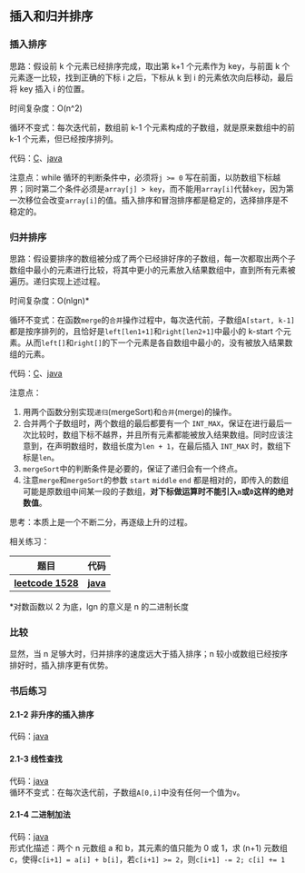## 插入和归并排序  
### 插入排序  

思路：假设前 k 个元素已经排序完成，取出第 k+1 个元素作为 key，与前面 k 个元素逐一比较，找到正确的下标 i 之后，下标从 k 到 i 的元素依次向后移动，最后将 key 插入 i 的位置。  

时间复杂度：O(n^2)  

循环不变式：每次迭代前，数组前 k-1 个元素构成的子数组，就是原来数组中的前 k-1 个元素，但已经按序排列。  

代码：[C](./insertion_sort.cpp)、[java](./InsertionSort.java)  

注意点：while 循环的判断条件中，必须将`j >= 0` 写在前面，以防数组下标越界；同时第二个条件必须是`array[j] > key`，而不能用`array[i]`代替`key`，因为第一次移位会改变`array[i]`的值。插入排序和冒泡排序都是稳定的，选择排序是不稳定的。  

### 归并排序  

思路：假设要排序的数组被分成了两个已经排好序的子数组，每一次都取出两个子数组中最小的元素进行比较，将其中更小的元素放入结果数组中，直到所有元素被遍历。递归实现上述过程。  

时间复杂度：O(nlgn)*  

循环不变式：在函数`merge`的`合并`操作过程中，每次迭代前，子数组`A[start, k-1]`都是按序排列的，且恰好是`left[len1+1]`和`right[len2+1]`中最小的 k-start 个元素。从而`left[]`和`right[]`的下一个元素是各自数组中最小的，没有被放入结果数组的元素。  

代码：[C](./merge_sort.cpp)、[java](./MergeSort.java)  

注意点：  
1. 用两个函数分别实现`递归`(mergeSort)和`合并`(merge)的操作。  
2. 合并两个子数组时，两个数组的最后都要有一个 `INT_MAX`，保证在进行最后一次比较时，数组下标不越界，并且所有元素都能被放入结果数组。同时应该注意到，在声明数组时，数组长度为`len + 1`，在最后插入 `INT_MAX` 时，数组下标是`len`。  
3. `mergeSort`中的判断条件是必要的，保证了递归会有一个终点。  
4. 注意`merge`和`mergeSort`的参数 `start` `middle` `end` 都是相对的，即传入的数组可能是原数组中间某一段的子数组，**对下标做运算时不能引入`n`或`0`这样的绝对数值**。  

思考：本质上是一个不断二分，再逐级上升的过程。  

相关练习： 
<table>
<tr>
<th>题目</th>
<th>代码</th>
</tr>
<tr>
<th><a href="https://leetcode-cn.com/problems/shuffle-string/">leetcode 1528</a></th>
<th><a href="./RestoreString.java">java</a></th>
</tr>
</table>  

*对数函数以 2 为底，lgn 的意义是 n 的二进制长度  

### 比较  

显然，当 n 足够大时，归并排序的速度远大于插入排序；n 较小或数组已经按序排好时，插入排序更有优势。  

### 书后练习  

#### 2.1-2 非升序的插入排序  
代码：[java](./InsertionSort2.java)  

#### 2.1-3 线性查找  
代码：[java](./LinearSearch.java)  
循环不变式：在每次迭代前，子数组`A[0,i]`中没有任何一个值为`v`。  

#### 2.1-4 二进制加法  
代码：[java](./BinaryAddition.java)  
形式化描述：两个 n 元数组 a 和 b，其元素的值只能为 0 或 1，求 (n+1) 元数组 c，使得`c[i+1] = a[i] + b[i]`，若`c[i+1] >= 2`，则`c[i+1] -= 2; c[i] += 1`  
